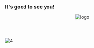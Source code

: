 ### It's good to see you!

<p align="center">
  <img  src="https://user-images.githubusercontent.com/37074372/161335145-7eb3dc69-9f2a-4971-9856-5d8e9122d048.gif" alt="logo"/>
</p>
<br/><br/>

![4](https://user-images.githubusercontent.com/37074372/161420410-ec798c00-c0d8-46a4-b8e6-ed323ff3df2e.png)
